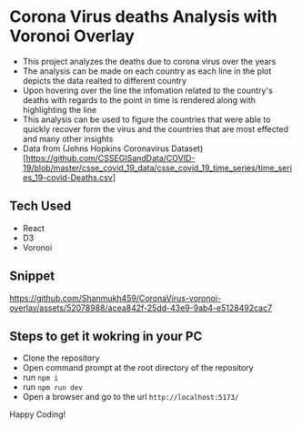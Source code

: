 # Corona Virus deaths Analysis with Voronoi Overlay

- This project analyzes the deaths due to corona virus over the years
- The analysis can be made on each country as each line in the plot depicts the data realted to different country
- Upon hovering over the line the infomation related to the country's deaths with regards to the point in time is rendered along with highlighting the line
- This analysis can be used to figure the countries that were able to quickly recover form the virus and the countries that are most effected and many other insights
- Data from (Johns Hopkins Coronavirus Dataset)[https://github.com/CSSEGISandData/COVID-19/blob/master/csse_covid_19_data/csse_covid_19_time_series/time_series_19-covid-Deaths.csv]

## Tech Used

- React
- D3
- Voronoi

## Snippet

https://github.com/Shanmukh459/CoronaVirus-voronoi-overlay/assets/52078988/acea842f-25dd-43e9-9ab4-e5128492cac7

## Steps to get it wokring in your PC

- Clone the repository
- Open command prompt at the root directory of the repository
- run `npm i`
- run `npm run dev`
- Open a browser and go to the url `http://localhost:5173/`

Happy Coding!
 

